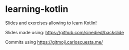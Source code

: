 # learning-kotlin
Slides and exercises allowing to learn Kotlin!

Slides made using: https://github.com/sinedied/backslide

Commits using https://gitmoji.carloscuesta.me/
